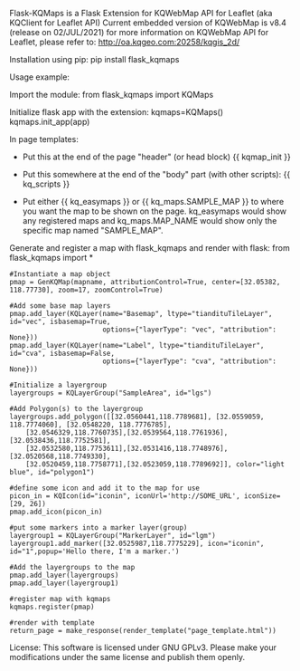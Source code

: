 Flask-KQMaps is a Flask Extension for KQWebMap API for Leaflet (aka KQClient for Leaflet API)
Current embedded version of KQWebMap is v8.4 (release on 02/JUL/2021)
for more information on KQWebMap API for Leaflet, please refer to: http://oa.kqgeo.com:20258/kqgis_2d/

Installation using pip:
pip install flask_kqmaps

Usage example:

Import the module:
    from flask_kqmaps import KQMaps

Initialize flask app with the extension:
    kqmaps=KQMaps()
    kqmaps.init_app(app)

In page templates:
- Put this at the end of the page "header" (or head block)
    {{ kqmap_init }}

- Put this somewhere at the end of the "body" part (with other scripts):
    {{ kq_scripts }}

- Put either {{ kq_easymaps }} or {{ kq_maps.SAMPLE_MAP }} to where you want the map to be shown on the page.
    kq_easymaps would show any registered maps and kq_maps.MAP_NAME would show only the specific map named "SAMPLE_MAP".


Generate and register a map with flask_kqmaps and render with flask:
    from flask_kqmaps import *

    #Instantiate a map object
    pmap = GenKQMap(mapname, attributionControl=True, center=[32.05382, 118.77730], zoom=17, zoomControl=True)

    #Add some base map layers
    pmap.add_layer(KQLayer(name="Basemap", ltype="tiandituTileLayer", id="vec", isbasemap=True,
                           options={"layerType": "vec", "attribution": None}))
    pmap.add_layer(KQLayer(name="Label", ltype="tiandituTileLayer", id="cva", isbasemap=False,
                           options={"layerType": "cva", "attribution": None}))

    #Initialize a layergroup
    layergroups = KQLayerGroup("SampleArea", id="lgs")

    #Add Polygon(s) to the layergroup
    layergroups.add_polygon([[32.0560441,118.7789681], [32.0559059, 118.7774060], [32.0548220, 118.7776785],
        [32.0546329,118.7760735],[32.0539564,118.7761936],[32.0538436,118.7752581],
        [32.0532580,118.7753611],[32.0531416,118.7748976],[32.0520568,118.7749330],
        [32.0520459,118.7758771],[32.0523059,118.7789692]], color="light blue", id="polygon1")

    #define some icon and add it to the map for use
    picon_in = KQIcon(id="iconin", iconUrl='http://SOME_URL', iconSize=[29, 26])
    pmap.add_icon(picon_in)

    #put some markers into a marker layer(group)
    layergroup1 = KQLayerGroup("MarkerLayer", id="lgm")
    layergroup1.add_marker([32.0525987,118.7775229], icon="iconin", id="1",popup='Hello there, I'm a marker.')

    #Add the layergroups to the map
    pmap.add_layer(layergroups)
    pmap.add_layer(layergroup1)

    #register map with kqmaps
    kqmaps.register(pmap)

    #render with template
    return_page = make_response(render_template("page_template.html"))

License:
    This software is licensed under GNU GPLv3. Please make your modifications under the same license and publish them openly.